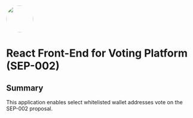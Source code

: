 <img src="https://user-images.githubusercontent.com/33762147/155625647-55c69f06-e0ea-44a8-a425-7aa086c329c5.png" style="border-radius:50%;width:72px;">

# React Front-End for Voting Platform (SEP-002)

## Summary

This application enables select whitelisted wallet addresses vote on the SEP-002 proposal.
